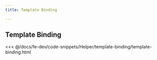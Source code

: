 ```yaml
---
title: Template Binding

---
```


## Template Binding
<<< @/docs/fe-dev/code-snippets/Helper/template-binding/template-binding.html
